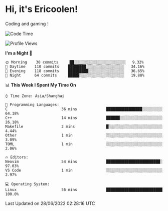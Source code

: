 # Hi, it's Ericoolen!
Coding and gaming！

<!--START_SECTION:waka-->
![Code Time](http://img.shields.io/badge/Code%20Time-319%20hrs%2048%20mins-blue)

![Profile Views](http://img.shields.io/badge/Profile%20Views-0-blue)

**I'm a Night 🦉** 

```text
🌞 Morning    30 commits     ██░░░░░░░░░░░░░░░░░░░░░░░   9.32% 
🌆 Daytime    110 commits    ████████░░░░░░░░░░░░░░░░░   34.16% 
🌃 Evening    118 commits    █████████░░░░░░░░░░░░░░░░   36.65% 
🌙 Night      64 commits     █████░░░░░░░░░░░░░░░░░░░░   19.88%

```


📊 **This Week I Spent My Time On** 

```text
⌚︎ Time Zone: Asia/Shanghai

💬 Programming Languages: 
C                        36 mins             ████████████████░░░░░░░░░   64.18% 
C++                      14 mins             ██████░░░░░░░░░░░░░░░░░░░   26.18% 
Makefile                 2 mins              █░░░░░░░░░░░░░░░░░░░░░░░░   4.44% 
Other                    1 min               ░░░░░░░░░░░░░░░░░░░░░░░░░   3.09% 
TOML                     1 min               ░░░░░░░░░░░░░░░░░░░░░░░░░   2.06%

🔥 Editors: 
Neovim                   54 mins             ████████████████████████░   97.03% 
VS Code                  1 min               ░░░░░░░░░░░░░░░░░░░░░░░░░   2.97%

💻 Operating System: 
Linux                    56 mins             █████████████████████████   100.0%

```


 Last Updated on 28/06/2022 02:28:16 UTC
<!--END_SECTION:waka-->


